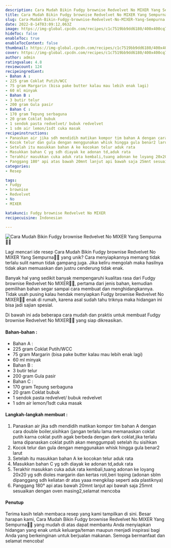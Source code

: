 ```yaml
---
description: Cara Mudah Bikin Fudgy brownise Redvelvet No MIXER Yang Sempurna"
title: Cara Mudah Bikin Fudgy brownise Redvelvet No MIXER Yang Sempurna
slug: Cara-Mudah-Bikin-Fudgy-brownise-Redvelvet-No-MIXER-Yang-Sempurna
date: 2022-8-14T03:09:12.063Z
image: https://img-global.cpcdn.com/recipes/c1c7519bb9dd6180/400x400cq70/photo.jpg
hideToc: false
enableToc: true
enableTocContent: false
thumbnail: https://img-global.cpcdn.com/recipes/c1c7519bb9dd6180/400x400cq70/photo.jpg
cover: https://img-global.cpcdn.com/recipes/c1c7519bb9dd6180/400x400cq70/photo.jpg
author: admin
ratingvalue: 4.8
reviewcount: 124
recipeingredient:
- Bahan A :
- 225 gram Coklat Putih/WCC
- 75 gram Margarin (bisa pake butter kalau mau lebih enak lagi)
- 60 ml minyak
- Bahan B :
- 3 butir telur
- 200 gram Gula pasir
- Bahan C :
- 170 gram Tepung serbaguna
- 20 gram Coklat bubuk
- 1 sendok pasta redvelvet/ bubuk redvelvet
- 1 sdm air lemon/1sdt cuka masak
recipeinstructions:
- Panaskan air jika sdh mendidih matikan kompor tim bahan A dengan cara double boiler,sisihkan (jangan terlalu lama memanaskan coklat putih karna coklat putih agak berbeda dengan dark coklat,jika terlalu lama dipanaskan coklat putih akan menggumpal) setelah itu sisihkan
- Kocok telur dan gula dengan menggunakan whisk hingga gula benar2 larut
- Setelah itu masukkan bahan A ke kocokan telur aduk rata
- Masukkan bahan C yg sdh diayak ke adonan td,aduk rata
- Terakhir masukkan cuka aduk rata kembali,tuang adonan ke loyang 20x20 yg sdh dioles margarin dan kertas roti,beri toping (adonan sblm dipanggang sdh keliatan dr atas yaaa mengkilap seperti ada plastiknya)
- Panggang 180° api atas bawah 20mnt lanjut api bawah saja 25mnt sesuaikan dengan oven masing2,selamat mencoba
categories:
- Resep

tags:
- Fudgy
- brownise
- Redvelvet
- No
- MIXER

katakunci: Fudgy brownise Redvelvet No MIXER
recipecuisine: Indonesian

---
```


![Cara Mudah Bikin Fudgy brownise Redvelvet No MIXER Yang Sempurna👩‍🍳](https://img-global.cpcdn.com/recipes/c1c7519bb9dd6180/400x400cq70/photo.jpg)

Lagi mencari ide resep Cara Mudah Bikin Fudgy brownise Redvelvet No MIXER Yang Sempurna👩‍🍳 yang unik? Cara menyiapkannya memang tidak terlalu sulit namun tidak gampang juga. Jika keliru mengolah maka hasilnya tidak akan memuaskan dan justru cenderung tidak enak.

Banyak hal yang sedikit banyak mempengaruhi kualitas rasa dari Fudgy brownise Redvelvet No MIXER👩‍🍳, pertama dari jenis bahan, kemudian pemilihan bahan segar sampai cara membuat dan menghidangkannya. Tidak usah pusing kalau hendak menyiapkan Fudgy brownise Redvelvet No MIXER👩‍🍳 enak di rumah, karena asal sudah tahu triknya maka hidangan ini bisa jadi sajian spesial.

Di bawah ini ada beberapa cara mudah dan praktis untuk membuat Fudgy brownise Redvelvet No MIXER👩‍🍳 yang siap dikreasikan.

<!--inarticleads1-->

#### Bahan-bahan :

- Bahan A :
- 225 gram Coklat Putih/WCC
- 75 gram Margarin (bisa pake butter kalau mau lebih enak lagi)
- 60 ml minyak
- Bahan B :
- 3 butir telur
- 200 gram Gula pasir
- Bahan C :
- 170 gram Tepung serbaguna
- 20 gram Coklat bubuk
- 1 sendok pasta redvelvet/ bubuk redvelvet
- 1 sdm air lemon/1sdt cuka masak

<!--inarticleads2-->

#### Langkah-langkah membuat :

1. Panaskan air jika sdh mendidih matikan kompor tim bahan A dengan cara double boiler,sisihkan (jangan terlalu lama memanaskan coklat putih karna coklat putih agak berbeda dengan dark coklat,jika terlalu lama dipanaskan coklat putih akan menggumpal) setelah itu sisihkan
1. Kocok telur dan gula dengan menggunakan whisk hingga gula benar2 larut
1. Setelah itu masukkan bahan A ke kocokan telur aduk rata
1. Masukkan bahan C yg sdh diayak ke adonan td,aduk rata
1. Terakhir masukkan cuka aduk rata kembali,tuang adonan ke loyang 20x20 yg sdh dioles margarin dan kertas roti,beri toping (adonan sblm dipanggang sdh keliatan dr atas yaaa mengkilap seperti ada plastiknya)
1. Panggang 180° api atas bawah 20mnt lanjut api bawah saja 25mnt sesuaikan dengan oven masing2,selamat mencoba

#### Penutup

Terima kasih telah membaca resep yang kami tampilkan di sini. Besar harapan kami, Cara Mudah Bikin Fudgy brownise Redvelvet No MIXER Yang Sempurna👩‍🍳 yang mudah di atas dapat membantu Anda menyiapkan hidangan yang enak untuk keluarga/teman maupun menjadi inspirasi bagi Anda yang berkeinginan untuk berjualan makanan. Semoga bermanfaat dan selamat mencoba!